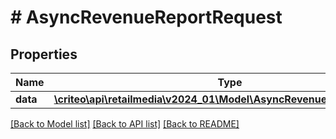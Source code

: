 # # AsyncRevenueReportRequest

## Properties

Name | Type | Description | Notes
------------ | ------------- | ------------- | -------------
**data** | [**\criteo\api\retailmedia\v2024_01\Model\AsyncRevenueReportResource**](AsyncRevenueReportResource.md) |  | [optional]

[[Back to Model list]](../../README.md#models) [[Back to API list]](../../README.md#endpoints) [[Back to README]](../../README.md)
